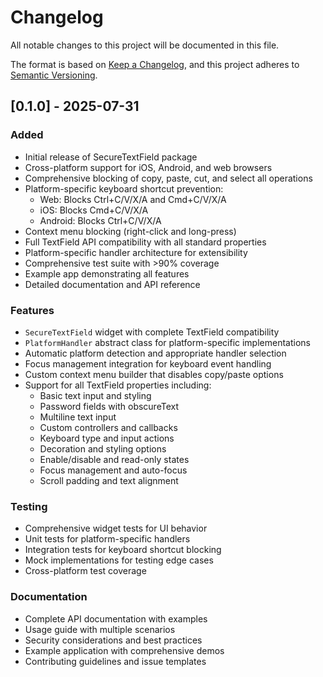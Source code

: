 # Changelog

All notable changes to this project will be documented in this file.

The format is based on [Keep a Changelog](https://keepachangelog.com/en/1.0.0/),
and this project adheres to [Semantic Versioning](https://semver.org/spec/v2.0.0.html).

## [0.1.0] - 2025-07-31

### Added
- Initial release of SecureTextField package
- Cross-platform support for iOS, Android, and web browsers
- Comprehensive blocking of copy, paste, cut, and select all operations
- Platform-specific keyboard shortcut prevention:
  - Web: Blocks Ctrl+C/V/X/A and Cmd+C/V/X/A
  - iOS: Blocks Cmd+C/V/X/A
  - Android: Blocks Ctrl+C/V/X/A
- Context menu blocking (right-click and long-press)
- Full TextField API compatibility with all standard properties
- Platform-specific handler architecture for extensibility
- Comprehensive test suite with >90% coverage
- Example app demonstrating all features
- Detailed documentation and API reference

### Features
- `SecureTextField` widget with complete TextField compatibility
- `PlatformHandler` abstract class for platform-specific implementations
- Automatic platform detection and appropriate handler selection
- Focus management integration for keyboard event handling
- Custom context menu builder that disables copy/paste options
- Support for all TextField properties including:
  - Basic text input and styling
  - Password fields with obscureText
  - Multiline text input
  - Custom controllers and callbacks
  - Keyboard type and input actions
  - Decoration and styling options
  - Enable/disable and read-only states
  - Focus management and auto-focus
  - Scroll padding and text alignment

### Testing
- Comprehensive widget tests for UI behavior
- Unit tests for platform-specific handlers
- Integration tests for keyboard shortcut blocking
- Mock implementations for testing edge cases
- Cross-platform test coverage

### Documentation
- Complete API documentation with examples
- Usage guide with multiple scenarios
- Security considerations and best practices
- Example application with comprehensive demos
- Contributing guidelines and issue templates
